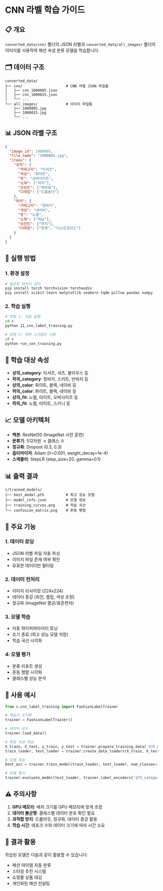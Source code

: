 # CNN 라벨 학습 가이드

## 📋 개요
`converted_data/cnn/` 폴더의 JSON 라벨과 `converted_data/all_images/` 폴더의 이미지를 사용하여 패션 속성 분류 모델을 학습합니다.

## 🗂️ 데이터 구조
```
converted_data/
├── cnn/                    # CNN 라벨 JSON 파일들
│   ├── cnn_1000005.json
│   ├── cnn_1000015.json
│   └── ...
└── all_images/             # 이미지 파일들
    ├── 1000005.jpg
    ├── 1000015.jpg
    └── ...
```

## 📊 JSON 라벨 구조
```json
{
  "image_id": 1000005,
  "file_name": "1000005.jpg",
  "items": {
    "상의": {
      "카테고리": "티셔츠",
      "색상": "화이트",
      "핏": "오버사이즈",
      "소재": ["저지"],
      "프린트": ["레터링"],
      "디테일": ["드롭숄더"]
    },
    "하의": {
      "카테고리": "청바지",
      "색상": "네이비",
      "핏": "노멀",
      "소재": ["데님"],
      "프린트": ["무지"],
      "디테일": ["포켓", "디스트로이드"]
    }
  }
}
```

## 🚀 실행 방법

### 1. 환경 설정
```bash
# 필요한 패키지 설치
pip install torch torchvision torchaudio
pip install scikit-learn matplotlib seaborn tqdm pillow pandas numpy
```

### 2. 학습 실행
```bash
# 방법 1: 직접 실행
cd c
python 11_cnn_label_training.py

# 방법 2: 래퍼 스크립트 사용
cd c
python run_cnn_training.py
```

## 🎯 학습 대상 속성
- **상의_category**: 티셔츠, 셔츠, 블라우스 등
- **하의_category**: 청바지, 스커트, 반바지 등
- **상의_color**: 화이트, 블랙, 네이비 등
- **하의_color**: 화이트, 블랙, 네이비 등
- **상의_fit**: 노멀, 타이트, 오버사이즈 등
- **하의_fit**: 노멀, 타이트, 스키니 등

## 📈 모델 아키텍처
- **백본**: ResNet50 (ImageNet 사전 훈련)
- **분류기**: 512차원 → 클래스 수
- **정규화**: Dropout (0.5, 0.3)
- **옵티마이저**: Adam (lr=0.001, weight_decay=1e-4)
- **스케줄러**: StepLR (step_size=20, gamma=0.1)

## 📊 출력 결과
```
c/trained_models/
├── best_model.pth          # 최고 성능 모델
├── model_info.json         # 모델 정보
├── training_curves.png     # 학습 곡선
└── confusion_matrix.png    # 혼동 행렬
```

## 🔧 주요 기능

### 1. 데이터 로딩
- JSON 라벨 파일 자동 파싱
- 이미지 파일 존재 여부 확인
- 유효한 데이터만 필터링

### 2. 데이터 전처리
- 이미지 리사이징 (224x224)
- 데이터 증강 (회전, 플립, 색상 조정)
- 정규화 (ImageNet 평균/표준편차)

### 3. 모델 학습
- 자동 하이퍼파라미터 튜닝
- 조기 종료 (최고 성능 모델 저장)
- 학습 곡선 시각화

### 4. 모델 평가
- 분류 리포트 생성
- 혼동 행렬 시각화
- 클래스별 성능 분석

## 📝 사용 예시

```python
from c.cnn_label_training import FashionLabelTrainer

# 학습기 초기화
trainer = FashionLabelTrainer()

# 데이터 로드
trainer.load_data()

# 특정 속성 학습
X_train, X_test, y_train, y_test = trainer.prepare_training_data('상의_category')
train_loader, test_loader = trainer.create_data_loaders(X_train, X_test, y_train, y_test)

# 모델 학습
best_acc = trainer.train_model(train_loader, test_loader, num_classes=10, epochs=50)

# 모델 평가
trainer.evaluate_model(test_loader, trainer.label_encoders['상의_category'])
```

## ⚠️ 주의사항
1. **GPU 메모리**: 배치 크기를 GPU 메모리에 맞게 조정
2. **데이터 불균형**: 클래스별 데이터 분포 확인 필요
3. **과적합 방지**: 드롭아웃, 정규화, 데이터 증강 활용
4. **학습 시간**: 에포크 수와 데이터 크기에 따라 시간 소요

## 🎉 결과 활용
학습된 모델은 다음과 같이 활용할 수 있습니다:
- 패션 아이템 자동 분류
- 스타일 추천 시스템
- 쇼핑몰 상품 태깅
- 개인화된 패션 컨설팅
